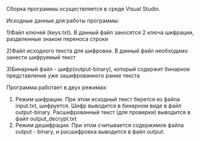 Сборка программы осуществляется в среде Visual Studio.



Исходные данные для работы программы:

1)Файл ключей (keys.txt). В данный файл заносятся 2 ключа шифрации, разделенные знаком переноса строки

2)Файл исходного текста для шифровки. В данный файл необходимо занести шифруемый текст

3)Бинарный файл - шифр(output-binary), который содержит бинарное представление уже зашифрованного ранее текста



Программа работает в двух режимах:

1) Режим шифрации. При этом исходный текст берется из файла input.txt, шифруется. Шифр выводится в бинарном виде в файл output-binary. Расшифрованный текст (для проверки) выводится в файл output_decrypt.txt
2) Режим дешифрации. При этом считывается содержимое файла output - binary, и расшифровка выводится в файл output.
